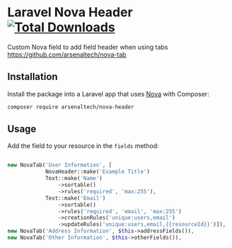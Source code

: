 # Laravel Nova Header [![Total Downloads](https://poser.pugx.org/arsenaltech/nova-header/downloads)](https://packagist.org/packages/arsenaltech/nova-header)


Custom Nova field to add field header when using tabs https://github.com/arsenaltech/nova-tab


## Installation

Install the package into a Laravel app that uses [Nova](https://nova.laravel.com) with Composer:

```bash
composer require arsenaltech/nova-header
```

## Usage



Add the field to your resource in the `fields` method:

```php

new NovaTab('User Information', [
            NovaHeader::make('Example Title')
            Text::make('Name')
                ->sortable()
                ->rules('required', 'max:255'),
            Text::make('Email')
                ->sortable()
                ->rules('required', 'email', 'max:255')
                ->creationRules('unique:users,email')
                ->updateRules('unique:users,email,{{resourceId}}')]),
new NovaTab('Address Information', $this->addressFields()),
new NovaTab('Other Information', $this->otherFields()),


```


